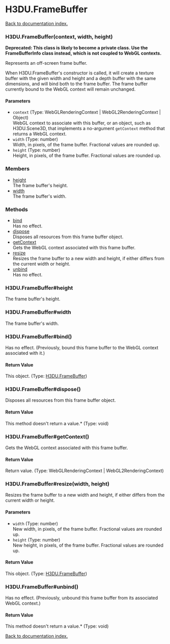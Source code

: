# H3DU.FrameBuffer

[Back to documentation index.](index.md)

<a name='H3DU.FrameBuffer'></a>
### H3DU.FrameBuffer(context, width, height)

<b>Deprecated: This class is likely to become a private class.
Use the FrameBufferInfo class instead, which is not coupled to WebGL
contexts.</b>

Represents an off-screen frame buffer.

When H3DU.FrameBuffer's
constructor is called, it will create a texture buffer with the given
width and height and a depth buffer with the same dimensions,
and will bind both to the frame buffer. The frame buffer currently
bound to the WebGL context will remain unchanged.

#### Parameters

* `context` (Type: WebGLRenderingContext | WebGL2RenderingContext | Object)<br>WebGL context to associate with this buffer, or an object, such as H3DU.Scene3D, that implements a no-argument <code>getContext</code> method that returns a WebGL context.
* `width` (Type: number)<br>Width, in pixels, of the frame buffer. Fractional values are rounded up.
* `height` (Type: number)<br>Height, in pixels, of the frame buffer. Fractional values are rounded up.

### Members

* [height](#H3DU.FrameBuffer_height)<br>The frame buffer's height.
* [width](#H3DU.FrameBuffer_width)<br>The frame buffer's width.

### Methods

* [bind](#H3DU.FrameBuffer_bind)<br>Has no effect.
* [dispose](#H3DU.FrameBuffer_dispose)<br>Disposes all resources from this frame buffer object.
* [getContext](#H3DU.FrameBuffer_getContext)<br>Gets the WebGL context associated with this frame buffer.
* [resize](#H3DU.FrameBuffer_resize)<br>Resizes the frame buffer to a new width and height,
if either differs from the current width or height.
* [unbind](#H3DU.FrameBuffer_unbind)<br>Has no effect.

<a name='H3DU.FrameBuffer_height'></a>
### H3DU.FrameBuffer#height

The frame buffer's height.

<a name='H3DU.FrameBuffer_width'></a>
### H3DU.FrameBuffer#width

The frame buffer's width.

<a name='H3DU.FrameBuffer_bind'></a>
### H3DU.FrameBuffer#bind()

Has no effect. (Previously, bound this frame buffer to the WebGL context associated with
it.)

#### Return Value

This object. (Type: <a href="H3DU.FrameBuffer.md">H3DU.FrameBuffer</a>)

<a name='H3DU.FrameBuffer_dispose'></a>
### H3DU.FrameBuffer#dispose()

Disposes all resources from this frame buffer object.

#### Return Value

This method doesn't return a value.\* (Type: void)

<a name='H3DU.FrameBuffer_getContext'></a>
### H3DU.FrameBuffer#getContext()

Gets the WebGL context associated with this frame buffer.

#### Return Value

Return value. (Type: WebGLRenderingContext | WebGL2RenderingContext)

<a name='H3DU.FrameBuffer_resize'></a>
### H3DU.FrameBuffer#resize(width, height)

Resizes the frame buffer to a new width and height,
if either differs from the current width or height.

#### Parameters

* `width` (Type: number)<br>New width, in pixels, of the frame buffer. Fractional values are rounded up.
* `height` (Type: number)<br>New height, in pixels, of the frame buffer. Fractional values are rounded up.

#### Return Value

This object. (Type: <a href="H3DU.FrameBuffer.md">H3DU.FrameBuffer</a>)

<a name='H3DU.FrameBuffer_unbind'></a>
### H3DU.FrameBuffer#unbind()

Has no effect. (Previously, unbound this frame buffer from its associated WebGL context.)

#### Return Value

This method doesn't return a value.\* (Type: void)

[Back to documentation index.](index.md)
